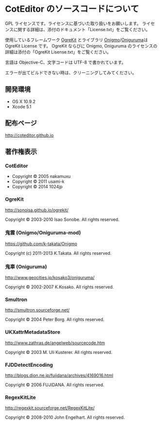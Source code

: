 
CotEditor のソースコードについて
=============================

GPL ライセンスです。ライセンスに基づいた取り扱いをお願いします。
ライセンスに関する詳細は、添付のドキュメント「License.txt」をご覧ください。

使用しているフレームワーク [OgreKit](http://sonoisa.github.io/ogrekit/) とライブラリ [Onigmo](https://github.com/k-takata/Onigmo)/[Oniguruma](http://www.geocities.jp/kosako3/oniguruma/)は OgreKit License です。
OgreKit ならびに Onigmo, Oniguruma のライセンスの詳細は添付の「OgreKit Lisense.txt」をご覧ください。

言語は Objective-C、文字コードは UTF-8 で書かれています。

エラーが出てビルドできない時は、クリーニングしてみてください。


開発環境
-----------------------------

- OS X 10.9.2
- Xcode 5.1


配布ページ
-----------------------------

<http://coteditor.github.io>


著作権表示
-----------------------------

### CotEditor
- Copyright © 2005 nakamuxu
- Copyright © 2011 usami-k
- Copyright © 2014 1024jp

### OgreKit
<http://sonoisa.github.io/ogrekit/>

Copyright © 2003-2010 Isao Sonobe. All rights reserved.

### 鬼雲 (Onigmo/Oniguruma-mod)
<https://github.com/k-takata/Onigmo>

Copyright (c) 2011-2013  K.Takata. All rights reserved. 

### 鬼車 (Oniguruma)
<http://www.geocities.jp/kosako3/oniguruma/>

Copyright © 2002-2007  K.Kosako. All rights reserved.

### Smultron
<http://smultron.sourceforge.net/>

Copyright © 2004 Peter Borg. All rights reserved.

### UKXattrMetadataStore
<http://www.zathras.de/angelweb/sourcecode.htm>

Copyright © 2003 M. Uli Kusterer. All rights reserved.

### FJDDetectEncoding
<http://blogs.dion.ne.jp/fujidana/archives/4169016.html>

Copyright © 2006 FUJIDANA. All rights reserved.

### RegexKitLite
<http://regexkit.sourceforge.net/RegexKitLite/>

Copyright © 2008-2010 John Engelhart. All rights reserved.
